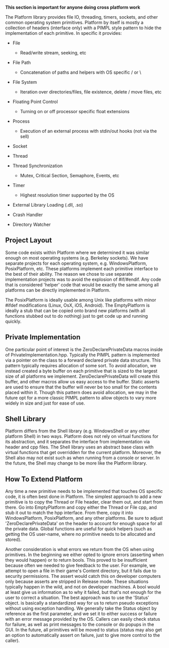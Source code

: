 **This section is important for anyone doing cross platform work**

The Platform library provides file IO, threading, timers, sockets, and other common operating system primitives. Platform by itself is mostly a collection of headers (interface only) with a PIMPL style pattern to hide the implementation of each primitive. In specific it provides:

- File

  - Read/write stream, seeking, etc

- File Path

  - Concatenation of paths and helpers with OS specific / or \

- File System

  - Iteration over directories/files, file existence, delete / move files, etc

- Floating Point Control

  - Turning on or off processor specific float extensions

- Process

  - Execution of an external process with stdin/out hooks (not via the sell)

- Socket
- Thread
- Thread Synchronization

  - Mutex, Critical Section, Semaphore, Events, etc

- Timer

  - Highest resolution timer supported by the OS

- External Library Loading (.dll, .so)
- Crash Handler
- Directory Watcher

Project Layout
--------------
Some code exists within Platform where we determined it was similar enough on most operating systems (e.g. Berkeley sockets). We have separate projects for each operating system, e.g. WindowsPlatform, PosixPlatform, etc. These platforms implement each primitive interface to the best of their ability. The reason we chose to use separate implementation projects was to avoid the explosion of #if/#endif. Any code that is considered 'helper' code that would be exactly the same among all platforms can be directly implemented in Platform.

The PosixPlatform is ideally usable among Unix like platforms with minor #ifdef modifications (Linux, OsX, iOS, Android). The EmptyPlatform is ideally a stub that can be copied onto brand new platforms (with all functions stubbed out to do nothing) just to get code up and running quickly.

Private Implementation
----------------------
One particular point of interest is the ZeroDeclarePrivateData macros inside of PrivateImplementation.hpp. Typically the PIMPL pattern is implemented via a pointer on the class to a forward declared private data structure. This pattern typically requires allocation of some sort. To avoid allocation, we instead created a byte buffer on each primitive that is sized to the largest size of all platforms we implement. ZeroDeclarePrivateData will create this buffer, and other macros allow us easy access to the buffer. Static asserts are used to ensure that the buffer will never be too small for the contents placed within it. Though this pattern does avoid allocation, we may in the future opt for a more classic PIMPL pattern to allow objects to vary more widely in size and just for ease of use.

Shell Library
-------------
Platform differs from the Shell library (e.g. WindowsShell or any other platform Shell) in two ways. Platform does not rely on virtual functions for its abstraction, and it separates the interface from implementation via header and cpp files. The Shell library uses an abstract base class with virtual functions that get overridden for the current platform. Moreover, the Shell also may not exist such as when running from a console or server. In the future, the Shell may change to be more like the Platform library.

How To Extend Platform
----------------------
Any time a new primitive needs to be implemented that touches OS specific code, it is often best done in Platform. The simplest approach to add a new primitive is to copy the Thread or File header, clear them out, and start from there. Go into EmptyPlatform and copy either the Thread or File cpp, and stub it out to match the hpp interface. From there, copy it into WindowsPlatform, PosixPlatform, and any other platforms. Be sure to adjust 'ZeroDeclarePrivateData' on the header to account for enough space for all the private data. Global functions are useful for quick helpers (such as getting the OS user-name, where no primitive needs to be allocated and stored).

Another consideration is what errors we return from the OS when using primitives. In the beginning we either opted to ignore errors (asserting when they would happen) or to return bools. This proved to be insufficient because often we needed to give feedback to the user. For example, we attempt to open a file in their game's Content directory, but it fails due to security permissions. The assert would catch this on developer computers only because asserts are stripped in Release mode. These situations typically happen in the wild, and not on developer machines. A bool would at least give us information as to why it failed, but that's not enough for the user to correct a situation. The best approach was to use the 'Status' object. is basically a standardized way for us to return pseudo exceptions without using exception handling. We generally take the Status object by reference as the first parameter, and we set it to either success or failure with an error message provided by the OS. Callers can easily check status for failure, as well as print messages to the console or do popups in the GUI. In the future, all primitives will be moved to status (status may also get an option to automatically assert on failure, just to give more control to the caller).
 

 